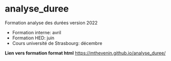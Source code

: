 # analyse_duree
Formation analyse des durées version 2022

* Formation interne: avril
* Formation HED: juin
* Cours université de Strasbourg: décembre 

**Lien vers formation format html**
https://mthevenin.github.io/analyse_duree/
